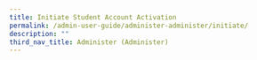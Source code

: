```yaml
---
title: Initiate Student Account Activation
permalink: /admin-user-guide/administer-administer/initiate/
description: ""
third_nav_title: Administer (Administer)
---
```

